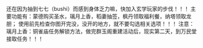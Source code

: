 还在因为抽到七七（bushi）而感到身体乏力嘛，快加入玄学玩家的步伐！！！
主要功能有：蒙德购买圣水，璃月上香，稻妻抽签，枫丹领取福利餐，纳塔领取龙胆；
使用前先检查你图开完没，没开的地方，就不要勾选相关选项！！！
注意：
璃月上香：铜雀庙任务解锁方法，做完群玉阁重建活动后，现实第二天，到万民堂接取任务！！！